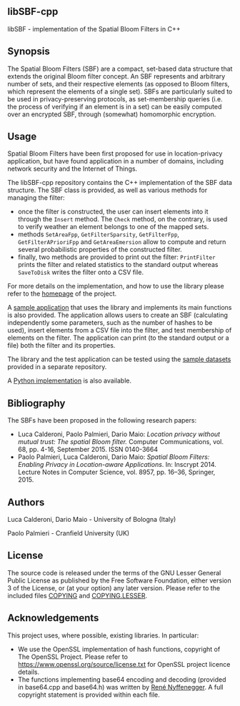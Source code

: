 ## libSBF-cpp ##
libSBF - implementation of the Spatial Bloom Filters in C++

## Synopsis ##
The Spatial Bloom Filters (SBF) are a compact, set-based data structure that extends the original Bloom filter concept. An SBF represents and arbitrary number of sets, and their respective elements (as opposed to Bloom filters, which represent the elements of a single set). SBFs are particularly suited to be used in privacy-preserving protocols, as set-membership queries (i.e. the process of verifying if an element is in a set) can be easily computed over an encrypted SBF, through (somewhat) homomorphic encryption.

## Usage ##
Spatial Bloom Filters have been first proposed for use in location-privacy application, but have found application in a number of domains, including network security and the Internet of Things.

The libSBF-cpp repository contains the C++ implementation of the SBF data structure. The SBF class is provided, as well as various methods for managing the filter:
- once the filter is constructed, the user can insert elements into it through the `Insert` method. The `Check` method, on the contrary, is used to verify weather an element belongs to one of the mapped sets.
- methods `SetAreaFpp`, `GetFilterSparsity`, `GetFilterFpp`, `GetFilterAPrioriFpp` and `GetAreaEmersion` allow to compute and return several probabilistic properties of the constructed filter.
- finally, two methods are provided to print out the filter: `PrintFilter` prints the filter and related statistics to the standard output whereas `SaveToDisk` writes the filter onto a CSV file.

For more details on the implementation, and how to use the library please refer to the [homepage](http://sbf.csr.unibo.it/ "SBF project homepage") of the project.

A [sample application](test-app/) that uses the library and implements its main functions is also provided. The application allows users to create an SBF (calculating independently some parameters, such as the number of hashes to be used), insert elements from a CSV file into the filter, and test membership of elements on the filter. The application can print (to the standard output or a file) both the filter and its properties.

The library and the test application can be tested using the [sample datasets](https://github.com/spatialbloomfilter/libSBF-testdatasets "libSBF-testdatasets") provided in a separate repository.

A [Python implementation](https://github.com/spatialbloomfilter/libSBF-python "libSBF-python") is also available. 

## Bibliography ##
The SBFs have been proposed in the following research papers:
- Luca Calderoni, Paolo Palmieri, Dario Maio: *Location privacy without mutual trust: The spatial Bloom filter.* Computer Communications, vol. 68, pp. 4-16, September 2015. ISSN 0140-3664
- Paolo Palmieri, Luca Calderoni, Dario Maio: *Spatial Bloom Filters: Enabling Privacy in Location-aware Applications*. In: Inscrypt 2014. Lecture Notes in Computer Science, vol. 8957, pp. 16–36, Springer, 2015.

## Authors ##
Luca Calderoni, Dario Maio - University of Bologna (Italy)

Paolo Palmieri - Cranfield University (UK)

## License ##
The source code is released under the terms of the GNU Lesser General Public License as published by the Free Software Foundation, either version 3 of the License, or (at your option) any later version. Please refer to the included files [COPYING](COPYING) and [COPYING.LESSER](COPYING.LESSER).

## Acknowledgements ##
This project uses, where possible, existing libraries. In particular:
- We use the OpenSSL implementation of hash functions, copyright of The OpenSSL Project. Please refer to https://www.openssl.org/source/license.txt for OpenSSL project licence details.
- The functions implementing base64 encoding and decoding (provided in base64.cpp and base64.h) was written by [René Nyffenegger](mailto:rene.nyffenegger@adp-gmbh.ch). A full copyright statement is provided within each file.
